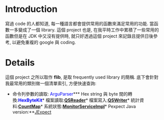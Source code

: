 # Introduction #
寫過 code 的人都知道, 每一種語言都會提供常用的函數來滿足常用的功能. 當函數一多變成了一個 library. 這個 project 也是, 在我平時工作中累積了一些常用的函數但是在 JDK 中又沒有提供時, 就只好透過這個 project 來記錄且提供日後參考, 以避免重複的 google 與 coding.


# Details #
這個 project 之所以取作 **flib**, 是取 frequently used library 的簡稱. 底下會針對我最常用的類別做一個清單索引, 方便快速查詢:
  * 命令列參數的讀取: <font color='blue'>ArguParser</font>*** Hex string 與 byte 間的轉換:**<font color='blue'>HexByteKit</font>*** 檔案讀取:**<font color='blue'><a href='QSReader.md'>QSReader</a></font>*** 檔案寫入:**<font color='blue'><a href='QSWriter.md'>QSWriter</a></font>*** 統計資料:**<font color='blue'><a href='CountMap.md'>CountMap</a></font>*** 系統狀態:**<font color='blue'><a href='MonitorServiceImpl.md'>MonitorServiceImpl</a></font>*** Pexpect Java version:**<font color='blue'><a href='JExpect.md'>JExpect</a></font>